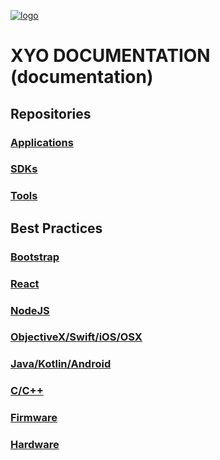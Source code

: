 [logo]: https://cdn.xy.company/img/brand/XY_Logo_GitHub.png

[![logo]](https://xy.company)

# XYO DOCUMENTATION (documentation)
## Repositories
### [Applications](./repositories/applications.md)
### [SDKs](./repositories/sdks.md)
### [Tools](./repositories/tools.md)
## Best Practices
### [Bootstrap](./bestpractices/bootstrap.md)
### [React](./bestpractices/react.md)
### [NodeJS](./bestpractices/nodejs.md)
### [ObjectiveX/Swift/iOS/OSX](./bestpractices/objectivec-swift-ios-osx.md)
### [Java/Kotlin/Android](./bestpractices/java-kotlin-android.md)
### [C/C++](./bestpractices/c-c++.md)
### [Firmware](./bestpractices/firmware.md)
### [Hardware](./bestpractices/hardware.md)
